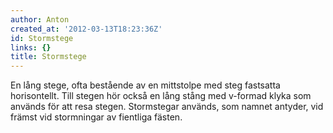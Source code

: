 ```yaml
---
author: Anton
created_at: '2012-03-13T18:23:36Z'
id: Stormstege
links: {}
title: Stormstege
---
```


En lång stege, ofta bestående av en mittstolpe med steg fastsatta horisontellt. Till stegen hör
också en lång stång med v-formad klyka som används för att resa stegen. Stormstegar används, som
namnet antyder, vid främst vid stormningar av fientliga fästen.
